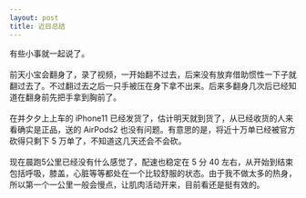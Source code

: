 ```yaml
---
layout: post
title: 近日总结
---
```

有些小事就一起说了。<br />
<br />前天小宝会翻身了，录了视频，一开始翻不过去，后来没有放弃借助惯性一下子就翻过去了。不过翻过去之后一只手被压在身下拿不出来。后来多翻身几次后已经知道在翻身前先把手拿到胸前了。<br />
<br />在并夕夕上上车的 iPhone11 已经发货了，估计明天就到货了，从已经收货的人来看确实是正品，送的 AirPods2 也没有问题。有意思的是，将近十万单已经被官方砍得只剩下 5 万单了，不知道这几天还会不会砍。<br />
<br />现在晨跑5公里已经没有什么感觉了，配速也稳定在 5 分 40 左右，从开始到结束包括呼吸，膝盖，心脏等等都处在一个比较舒服的状态。由于我不做太多的热身，所以第一个一公里一般会慢点，让肌肉活动开来，目前看还是挺有效的。


